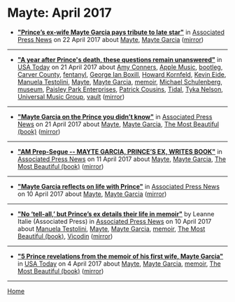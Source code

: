 # Mayte: April 2017

 - [**"Prince’s ex-wife Mayte Garcia pays tribute to late star"**](https://apnews.com/f7d92f7f16cd4330912e7a1674f4c8e7) in [Associated Press News](https://apnews.com/) on 22 April 2017 about [Mayte](../../topics/mayte/index.md), [Mayte Garcia](../../topics/mayte-garcia/index.md) ([mirror](https://web.archive.org/web/*/https://apnews.com/f7d92f7f16cd4330912e7a1674f4c8e7))

----

 - [**"A year after Prince's death, these questions remain unanswered"**](https://usatoday.com/story/life/music/2017/04/20/death-prince-one-year-later-what-do-we-know/100180398/) in [USA Today](https://usatoday.com/) on 21 April 2017 about [Amy Conners](../../topics/amy-conners/index.md), [Apple Music](../../topics/apple-music/index.md), [bootleg](../../topics/bootleg/index.md), [Carver County](../../topics/carver-county/index.md), [fentanyl](../../topics/fentanyl/index.md), [George Ian Boxill](../../topics/george-ian-boxill/index.md), [Howard Kornfeld](../../topics/howard-kornfeld/index.md), [Kevin Eide](../../topics/kevin-eide/index.md), [Manuela Testolini](../../topics/manuela-testolini/index.md), [Mayte](../../topics/mayte/index.md), [Mayte Garcia](../../topics/mayte-garcia/index.md), [memoir](../../topics/memoir/index.md), [Michael Schulenberg](../../topics/michael-schulenberg/index.md), [museum](../../topics/museum/index.md), [Paisley Park Enterprises](../../topics/paisley-park-enterprises/index.md), [Patrick Cousins](../../topics/patrick-cousins/index.md), [Tidal](../../topics/tidal/index.md), [Tyka Nelson](../../topics/tyka-nelson/index.md), [Universal Music Group](../../topics/universal-music-group/index.md), [vault](../../topics/vault/index.md) ([mirror](https://web.archive.org/web/*/https://usatoday.com/story/life/music/2017/04/20/death-prince-one-year-later-what-do-we-know/100180398/))

----

 - [**"Mayte Garcia on the Prince you didn’t know"**](https://apnews.com/a4115faebefc463a8aad4433e14f5d2b) in [Associated Press News](https://apnews.com/) on 21 April 2017 about [Mayte](../../topics/mayte/index.md), [Mayte Garcia](../../topics/mayte-garcia/index.md), [The Most Beautiful (book)](../../topics/book/the-most-beautiful/index.md) ([mirror](https://web.archive.org/web/*/https://apnews.com/a4115faebefc463a8aad4433e14f5d2b))

----

 - [**"AM Prep-Segue -- MAYTE GARCIA, PRINCE’S EX, WRITES BOOK"**](https://apnews.com/94705887ea764bd1b5d2381eb0622bb9) in [Associated Press News](https://apnews.com/) on 11 April 2017 about [Mayte](../../topics/mayte/index.md), [Mayte Garcia](../../topics/mayte-garcia/index.md), [The Most Beautiful (book)](../../topics/book/the-most-beautiful/index.md) ([mirror](https://web.archive.org/web/*/https://apnews.com/94705887ea764bd1b5d2381eb0622bb9))

----

 - [**"Mayte Garcia reflects on life with Prince"**](https://apnews.com/5a81cc1b557141e4b9cbdd3bbbf4a40d) in [Associated Press News](https://apnews.com/) on 10 April 2017 about [Mayte](../../topics/mayte/index.md), [Mayte Garcia](../../topics/mayte-garcia/index.md) ([mirror](https://web.archive.org/web/*/https://apnews.com/5a81cc1b557141e4b9cbdd3bbbf4a40d))

----

 - [**"No ‘tell-all,’ but Prince’s ex details their life in memoir"**](https://apnews.com/0c93c63651ef4f15adde78e51b38c197) by Leanne Italie (Associated Press) in [Associated Press News](https://apnews.com/) on 10 April 2017 about [Manuela Testolini](../../topics/manuela-testolini/index.md), [Mayte](../../topics/mayte/index.md), [Mayte Garcia](../../topics/mayte-garcia/index.md), [memoir](../../topics/memoir/index.md), [The Most Beautiful (book)](../../topics/book/the-most-beautiful/index.md), [Vicodin](../../topics/vicodin/index.md) ([mirror](https://web.archive.org/web/*/https://apnews.com/0c93c63651ef4f15adde78e51b38c197))

----

 - [**"5 Prince revelations from the memoir of his first wife, Mayte Garcia"**](https://usatoday.com/story/life/people/2017/04/04/5-prince-revelations-memoir-his-first-wife-mayte-garcia/100018722/) in [USA Today](https://usatoday.com/) on 4 April 2017 about [Mayte](../../topics/mayte/index.md), [Mayte Garcia](../../topics/mayte-garcia/index.md), [memoir](../../topics/memoir/index.md), [The Most Beautiful (book)](../../topics/book/the-most-beautiful/index.md) ([mirror](https://web.archive.org/web/*/https://usatoday.com/story/life/people/2017/04/04/5-prince-revelations-memoir-his-first-wife-mayte-garcia/100018722/))

----

[Home](./)
